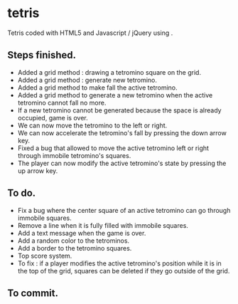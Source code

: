 # tetris
Tetris coded with HTML5 and Javascript / jQuery using <canvas>.

## Steps finished.
* Added a grid method : drawing a tetromino square on the grid.
* Added a grid method : generate new tetromino.
* Added a grid method to make fall the active tetromino.
* Added a grid method to generate a new tetromino when the active tetromino cannot fall no more.
* If a new tetromino cannot be generated because the space is already occupied, game is over.
* We can now move the tetromino to the left or right.
* We can now accelerate the tetromino's fall by pressing the down arrow key.
* Fixed a bug that allowed to move the active tetromino left or right through
  immobile tetromino's squares.
* The player can now modify the active tetromino's state by pressing the up arrow key.

## To do.
* Fix a bug where the center square of an active tetromino can go through immobile squares.
* Remove a line when it is fully filled with immobile squares.
* Add a text message when the game is over.
* Add a random color to the tetrominos.
* Add a border to the tetromino squares.
* Top score system.
* To fix : if a player modifies the active tetromino's position while it is in the top of the grid,
  squares can be deleted if they go outside of the grid.

## To commit.
